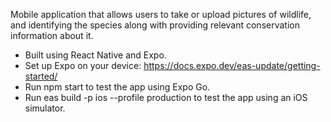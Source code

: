Mobile application that allows users to take or upload pictures of wildlife, and identifying the species along with providing relevant conservation information about it.

* Built using React Native and Expo.
* Set up Expo on your device: https://docs.expo.dev/eas-update/getting-started/
* Run npm start to test the app using Expo Go.
* Run eas build -p ios --profile production to test the app using an iOS simulator.

